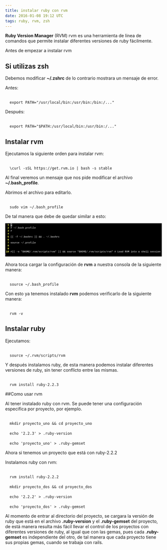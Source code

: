 ```yaml
---
title: instalar ruby con rvm
date: 2016-01-08 19:12 UTC
tags: ruby, rvm, zsh
---
```


 **Ruby Version Manager** (RVM) rvm es una herramienta de línea de comandos que permite instalar diferentes versiones de ruby fácilmente. 

Antes de empezar a instalar rvm   

## Si utilizas zsh 

Debemos modificar **~/.zshrc** de lo contrario mostrara un mensaje de error.

Antes: 

```

  export PATH="/usr/local/bin:/usr/bin:/bin:/..." 

```

Después: 

```

  export PATH="$PATH:/usr/local/bin:/usr/bin:/..." 

```

## Instalar rvm 

Ejecutamos la siguiente orden para instalar rvm:

```

  \curl -sSL https://get.rvm.io | bash -s stable 

```

Al final veremos un mensaje que nos pide modificar el archivo **~/.bash_profile**.  

Abrimos el archivo para editarlo. 

```

  sudo vim ~/.bash_profile 

```

De tal manera que debe de quedar similar a esto: 

![bash_profile](./images/rvm/bash_profile.png) 

Ahora toca cargar la configuración de **rvm** a nuestra consola de la siguiente manera: 

```

  source ~/.bash_profile 

```

Con esto ya tenemos instalado **rvm** podemos verificarlo de la siguiente manera: 

```

  rvm -v 

```

## Instalar ruby 

Ejecutamos: 

```

  source ~/.rvm/scripts/rvm 

```

Y después instalamos  ruby, de esta manera podemos instalar diferentes versiones de ruby, sin tener conflicto entre las mismas. 

```
  
  rvm install ruby-2.2.3 

```

##Como usar rvm 

Al tener instalado ruby con rvm. Se puede tener una configuración especifica por proyecto, por ejemplo. 

```

  mkdir proyecto_uno && cd proyecto_uno 

  echo '2.2.3' > .ruby-version 

  echo 'proyecto_uno' > .ruby-gemset 

```

Ahora si tenemos un proyecto que está con ruby-2.2.2 

Instalamos ruby con rvm: 

```

  rvm install ruby-2.2.2 

  mkdir proyecto_dos && cd proyecto_dos 

  echo '2.2.2' > .ruby-version 

  echo 'proyecto_dos' > .ruby-gemset

```

Al momento de entrar al directorio del proyecto, se cargara la versión de ruby que está en el archivo **.ruby-version** y el **.ruby-gemset** del proyecto, de está manera resulta más fácil llevar el control de los proyectos con diferentes versiones de ruby, al igual que con las gemas, pues cada **.ruby-gemset** es independiente del otro, de tal manera que cada proyecto tiene sus propias gemas, cuando se trabaja con rails.

